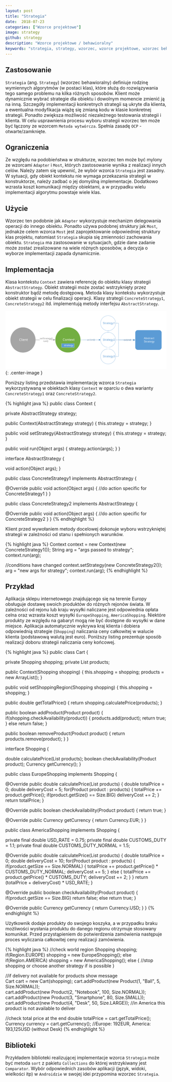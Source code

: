 ```yaml
---
layout: post
title: "Strategia"
date:  2018-07-23
categories: ["Wzorce projektowe"]
image: strategy
github: strategy
description: "Wzorce projektowe / behawioralny"
keywords: "strategia, strategy, wzorzec, wzorce projektowe, wzorzec behawioralny, design patterns, android, java, programowanie, programming"
---
```


## Zastosowanie
`Strategia` (ang. `Strategy`) (wzorzec behawioralny) definiuje rodzinę wymiennych algorytmów (w postaci klas), które służą do rozwiązywania tego samego problemu na kilka różnych sposobów. Klient może dynamicznie wybrać strategie dla obiektu i dowolnym momencie zmienić ją na inną. Szczegóły implementacji konkretnych strategii są ukryte dla klienta, a ewentualna modyfikacja wiążę się zmianą kodu w klasie konkretnej strategii. Ponadto zwiększa możliwość niezależnego testowania strategii i klienta. W celu usprawnienia procesu wyboru strategii wzorzec ten może być łączony ze wzorcem `Metoda wytwórcza`. Spełnia zasadę `OCP` - otwarte/zamknięte.

## Ograniczenia
Ze względu na podobieństwa w strukturze, wzorzec ten może być mylony ze wzorcami `Adapter` i `Most`, których zastosowanie wynika z realizacji innych celów. Należy zatem się upewnić, że wybór wzorca `Strategia` jest zasadny. W sytuacji, gdy obiekt kontekstu nie wymaga przekazania strategii w konstruktorze, należy zadbać o jej domyślną implementacje. Dodatkowo wzrasta koszt komunikacji między obiektami, a w przypadku wielu implementacji algorytmu powstaje wiele klas.

## Użycie
Wzorzec ten podobnie jak `Adapter` wykorzystuje mechanizm delegowania operacji do innego obiektu. Ponadto używa podobnej struktury jak `Most`, jednakże celem wzorca `Most` jest zaprojektowanie odpowiedniej struktury klas projektu, natomiast `Strategia` skupia się zmienności zachowania obiektu. `Strategia` ma zastosowanie w sytuacjach, gdzie dane zadanie może zostać zrealizowane na wiele różnych sposobów, a decyzja o wyborze implementacji zapada dynamicznie.

## Implementacja
Klasa kontekstu `Context` zawiera referencję do obiektu klasy strategii `AbstractStrategy`. Obiekt strategii może zostać wstrzyknięty przez konstruktor bądź metodę dostępową. Metoda klasy kontekstu wykorzystuje obiekt strategii w celu finalizacji operacji. Klasy strategii `ConcreteStrategy1`, `ConcreteStrategy2` itd. implementują metody interfejsu `AbstractStrategy`.

![Strategia diagram](/assets/img/diagrams/strategy.svg){: .center-image }

Poniższy listing przedstawia implementację wzorca `Strategia` wykorzystywaną w obiektach klasy `Context` w oparciu o dwa warianty `ConcreteStrategy1` oraz `ConcreteStrategy2`.

{% highlight java %}
public class Context {

  private AbstractStrategy strategy;

  public Context(AbstractStrategy strategy) {
    this.strategy = strategy;
  }

  public void setStrategy(AbstractStrategy strategy) {
    this.strategy = strategy;
  }

  public void run(Object args) {
    strategy.action(args);
  }
}

interface AbstractStrategy {

  void action(Object args);
}

public class ConcreteStrategy1 implements AbstractStrategy {

  @Override
  public void action(Object args) {
    //do action specific for ConcreteStrategy1
  }
}

public class ConcreteStrategy2 implements AbstractStrategy {

  @Override
  public void action(Object args) {
    //do action specific for ConcreteStrategy2
  }
}
{% endhighlight %}

Klient przed wywołaniem metody docelowej dokonuje wyboru wstrzykniętej strategii w zależności od stanu i spełnionych warunków.

{% highlight java %}
Context context = new Context(new ConcreteStrategy1());
String arg = "args passed to strategy";
context.run(arg);

//conditions have changed
context.setStrategy(new ConcreteStrategy2());
arg = "new args for strategy";
context.run(arg);
{% endhighlight %}

## Przykład
Aplikacja sklepu internetowego znajdującego się na terenie Europy obsługuje dostawę swoich produktów do różnych rejonów świata. W zależności od rejonu lub kraju wysyłki naliczane jest odpowiednia opłata celna oraz wzrasta koszt wysyłki `EuropeShopping`, `AmericaShopping`. Niektóre produkty ze względu na gabaryt mogą nie być dostępne do wysyłki w dane miejsce. Aplikacja automatycznie wykrywa kraj klienta i dobiera odpowiednią strategie (`Shopping`) naliczania ceny całkowitej w walucie klienta (podstawową walutą jest euro). Poniższy listing prezentuje sposób realizacji doboru strategii naliczania ceny końcowej.

{% highlight java %}
public class Cart {

  private Shopping shopping;
  private List<Product> products;

  public Context(Shopping shopping) {
    this.shopping = shopping;
    products = new ArrayList();
  }

  public void setShoppingRegion(Shopping shopping) {
    this.shopping = shopping;
  }

  public double getTotalPrice() {
    return shopping.calculatePrice(products);
  }

  public boolean addProduct(Product product) {
    if(shopping.checkAvailability(product)) {
      products.add(product);
      return true;
    }
    else return false;
  }

  public boolean removeProduct(Product product) {
    return products.remove(product);
  }
}

interface Shopping {

  double calculatePrice(List<Product> products);
  boolean checkAvailability(Product product);
  Currency getCurrency();
}

public class EuropeShopping implements Shopping {

  @Override
  public double calculatePrice(List<Product> products) {
    double totalPrice = 0;
    double deliveryCost = 5;
    for(Product product : products) {
      totalPrice += product.getPrice();
      if(product.getSize() == Size.BIG)
        deliveryCost += 2;
    }
    return totalPrice;
  }

  @Override
  public boolean checkAvailability(Product product) {
    return true;
  }

  @Override
  public Currency getCurrency {
    return Currency.EUR;
  }
}

public class AmericaShopping implements Shopping {

  private final double USD_RATE = 0.75;
  private final double CUSTOMS_DUTY = 1.1;
  private final double CUSTOMS_DUTY_NORMAL = 1.5;

  @Override
  public double calculatePrice(List<Product> products) {
    double totalPrice = 0;
    double deliveryCost = 10;
    for(Product product : products) {
      if(product.getSize == Size.NORMAL) {
        totalPrice += product.getPrice() * CUSTOMS_DUTY_NORMAL;
        deliveryCost += 5;
      }
      else {
        totalPrice += product.getPrice() * CUSTOMS_DUTY;
        deliveryCost += 2;
      }
    }
    return (totalPrice + deliveryCost) * USD_RATE;
  }

  @Override
  public boolean checkAvailability(Product product) {
    if(product.getSize == Size.BIG)
      return false;
    else
      return true;
  }

  @Override
  public Currency getCurrency {
    return Currency.USD;
  }
}
{% endhighlight %}

Użytkownik dodaje produkty do swojego koszyka, a w przypadku braku możliwości wysłania produktu do danego regionu otrzymuje stosowany komunikat. Przed przystąpieniem do potwierdzenia zamówienia następuje proces wyliczania całkowitej ceny realizacji zamówienia.

{% highlight java %}
//check world region
Shopping shopping;
if(Region.EUROPE)
  shopping = new EuropeShopping();
else if(Region.AMERICA)
  shopping = new AmericaShopping();
else {
  //stop shopping or choose another strategy if is possible
}

//if delivery not available for products show message  
Cart cart = new Cart(shopping);
cart.addProduct(new Product(1, "Ball", 5, Size.NORMAL));  
cart.addProduct(new Product(2, "Notebook", 100, Size.NORMAL));
cart.addProduct(new Product(3, "Smartphone", 80, Size.SMALL));
cart.addProduct(new Product(4, "Desk", 50, Size.LARGE)); //in America this product is not available to deliver

//check total price at the end
double totalPrice = cart.getTotalPrice();
Currency currency = cart.getCurrency();
//Europe: 192EUR, America: 193,125USD (without Desk)
{% endhighlight %}

## Biblioteki
Przykładem biblioteki realizującej implementacje wzorca `Strategia` może być metoda `sort` z pakietu `Collections` do której wstrzykiwany jest `Comparator`. Wybór odpowiednich zasobów aplikacji (język, widoki, wielkości itp) w `Androidzie` w swojej idei przypomina wzorzec `Strategia`.
